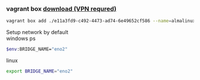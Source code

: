 ### vagrant box [download (VPN requred)](https://portal.cloud.hashicorp.com/vagrant/discover/almalinux/9) 
```bash
vagrant box add ./e11a3fd9-c492-4473-ad74-6e49652cf586 --name=almalinux/9
```

Setup network by default \
windows ps
```bash
$env:BRIDGE_NAME="eno2"
```
linux
```bash
export BRIDGE_NAME="eno2"
```